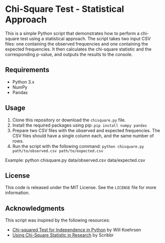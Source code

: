 # Chi-Square Test - Statistical Approach

This is a simple Python script that demonstrates how to perform a chi-square test using a statistical approach. The script takes two input CSV files: one containing the observed frequencies and one containing the expected frequencies. It then calculates the chi-square statistic and the corresponding p-value, and outputs the results to the console.

## Requirements

- Python 3.x
- NumPy
- Pandas

## Usage

1. Clone this repository or download the `chisquare.py` file.
2. Install the required packages using pip: `pip install numpy pandas`
3. Prepare two CSV files with the observed and expected frequencies. The CSV files should have a single column each, and the same number of rows.
4. Run the script with the following command: `python chisquare.py path/to/observed.csv path/to/expected.csv`

Example:
python chisquare.py data/observed.csv data/expected.csv


## License

This code is released under the MIT License. See the `LICENSE` file for more information.

## Acknowledgments

This script was inspired by the following resources:

- [Chi-squared Test for Independence in Python](https://towardsdatascience.com/chi-squared-test-for-independence-in-python-with-example-from-the-fbi-crime-data-616cb4a7a890) by Will Koehrsen
- [Using Chi-Square Statistic in Research](https://www.scribbr.com/statistics/chi-square-test/) by Scribbr
